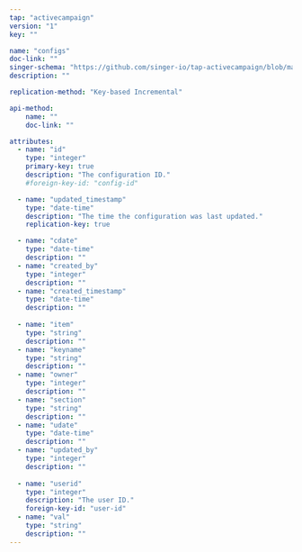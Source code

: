 ```yaml
---
tap: "activecampaign"
version: "1"
key: ""

name: "configs"
doc-link: ""
singer-schema: "https://github.com/singer-io/tap-activecampaign/blob/master/tap_activecampaign/schemas/configs.json"
description: ""

replication-method: "Key-based Incremental"

api-method:
    name: ""
    doc-link: ""

attributes:
  - name: "id"
    type: "integer"
    primary-key: true
    description: "The configuration ID."
    #foreign-key-id: "config-id"

  - name: "updated_timestamp"
    type: "date-time"
    description: "The time the configuration was last updated."
    replication-key: true  

  - name: "cdate"
    type: "date-time"
    description: ""
  - name: "created_by"
    type: "integer"
    description: ""
  - name: "created_timestamp"
    type: "date-time"
    description: ""
  
  - name: "item"
    type: "string"
    description: ""
  - name: "keyname"
    type: "string"
    description: ""
  - name: "owner"
    type: "integer"
    description: ""
  - name: "section"
    type: "string"
    description: ""
  - name: "udate"
    type: "date-time"
    description: ""
  - name: "updated_by"
    type: "integer"
    description: ""
  
  - name: "userid"
    type: "integer"
    description: "The user ID."
    foreign-key-id: "user-id"
  - name: "val"
    type: "string"
    description: ""
---
```

